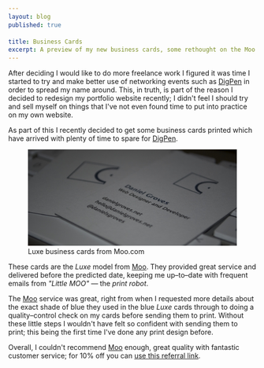 ```yaml
---
layout: blog
published: true

title: Business Cards
excerpt: A preview of my new business cards, some rethought on the Moo service and 10% off
---
```


After deciding I would like to do more freelance work I figured it was time I started to try and make better use of networking events such as [DigPen][1] in order to spread my name around. This, in truth, is part of the reason I decided to redesign my portfolio website recently; I didn't feel I should try and sell myself on things that I've not even found time to put into practice on my own website. 

As part of this I recently decided to get some business cards printed which have arrived with plenty of time to spare for [DigPen][1]. 

<figure>
	<img src="/assets/images/blog/2013-03-20-business-cards/cards.jpg" alt="Luxe business cards from Moo.com" />
	<figcaption>
		Luxe business cards from Moo.com
	</figcaption>
</figure>

These cards are the *Luxe* model from [Moo][2]. They provided great service and delivered before the predicted date, keeping me up–to–date with frequent emails from *"Little MOO"* — the *print robot*. 

The [Moo][2] service was great, right from when I requested more details about the exact shade of blue they used in the blue *Luxe* cards through to doing a quality–control check on my cards before sending them to print. Without these little steps I wouldn't have felt so confident with sending them to print; this being the first time I've done any print design before. 

Overall, I couldn't recommend [Moo][2] enough, great quality with fantastic customer service; for 10% off you can [use this referral link][2]. 

[1]: http://digpen.com "'The nicest little web conference in the south–west'"
[2]: http://www.moo.com/share/66yt7x "10% off referral link for Moo.com printing"